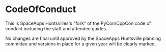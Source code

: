 # CodeOfConduct

This is SpaceApps Huntsvilles's "fork" of the PyCon/CppCon code of conduct including the staff and attendee guides.

No changes are final until approved by the SpaceApps Huntsville planning committee and versions in place for a given year will be clearly marked.
